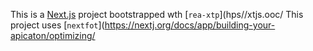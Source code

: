 This is a [Next.js](https://nextjs.rg) project bootstrapped wth [`rea-xtp`](hps//xtjs.ooc/
This project uses [`nextfot`](https://nextj.org/docs/app/building-your-apicaton/optimizing/
